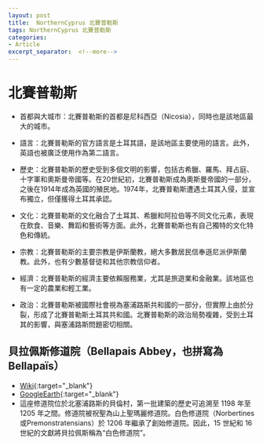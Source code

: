```yaml
---
layout: post
title:  NorthernCyprus 北賽普勒斯
tags: NorthernCyprus 北賽普勒斯 
categories:
- Article
excerpt_separator:  <!--more-->
---
```

# 北賽普勒斯
- 首都與大城市：北賽普勒斯的首都是尼科西亞（Nicosia），同時也是該地區最大的城市。

- 語言：北賽普勒斯的官方語言是土耳其語，是該地區主要使用的語言。此外，英語也被廣泛使用作為第二語言。

- 歷史：北賽普勒斯的歷史受到多個文明的影響，包括古希臘、羅馬、拜占庭、十字軍和奧斯曼帝國等。在20世紀初，北賽普勒斯成為奧斯曼帝國的一部分，之後在1914年成為英國的殖民地。1974年，北賽普勒斯遭遇土耳其入侵，並宣布獨立，但僅獲得土耳其承認。

- 文化：北賽普勒斯的文化融合了土耳其、希臘和阿拉伯等不同文化元素，表現在飲食、音樂、舞蹈和藝術等方面。此外，北賽普勒斯也有自己獨特的文化特色和傳統。

- 宗教：北賽普勒斯的主要宗教是伊斯蘭教，絕大多數居民信奉遜尼派伊斯蘭教。此外，也有少數基督徒和其他宗教信仰者。

- 經濟：北賽普勒斯的經濟主要依賴服務業，尤其是旅遊業和金融業。該地區也有一定的農業和輕工業。

- 政治：北賽普勒斯被國際社會視為塞浦路斯共和國的一部分，但實際上由於分裂，形成了北賽普勒斯土耳其共和國。北賽普勒斯的政治局勢複雜，受到土耳其的影響，與塞浦路斯問題密切相關。

## 貝拉佩斯修道院（Bellapais Abbey，也拼寫為Bellapaïs）
- [Wiki](https://en.wikipedia.org/wiki/Bellapais_Abbey "Wiki"){:target="_blank"} 
- [GoogleEarth](https://earth.google.com/web/search/Bellapais+Monastery/@35.3070331,33.3552428,219.30766852a,843.53223973d,34.99999982y,0h,0t,0r/ "GoogleEarth"){:target="_blank"} 
- 這座修道院位於北塞浦路斯的貝倫村，第一批建築的歷史可追溯至 1198 年至 1205 年之間。修道院被祝聖為山上聖瑪麗修道院。白色修道院（Norbertines 或Premonstratensians）於 1206 年繼承了創始修道院。因此，15 世紀和 16 世紀的文獻將貝拉佩斯稱為“白色修道院”。


